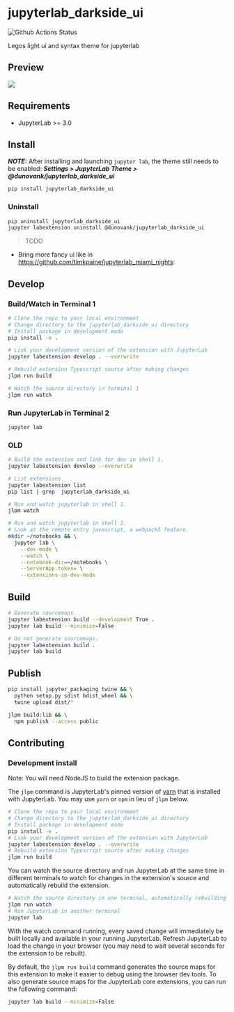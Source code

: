 # jupyterlab_darkside_ui

![Github Actions Status](https://github.com/dunovank/jupyterlab_darkside_ui/workflows/Build/badge.svg)

Legos light ui and syntax theme for jupyterlab

## Preview
![](./jupyterlab_darkside_ui.png)

## Requirements

* JupyterLab >= 3.0

## Install
***NOTE:*** After installing and launching `jupyter lab`, the theme still needs to be enabled:
***Settings > JupyterLab Theme > @dunovank/jupyterlab_darkside_ui***

```bash
pip install jupyterlab_darkside_ui
```

### Uninstall

```bash
pip uninstall jupyterlab_darkside_ui
jupyter labextension uninstall @dunovank/jupyterlab_darkside_ui
```

> TODO
- Bring more fancy ui like in https://github.com/timkpaine/jupyterlab_miami_nights:

## Develop

### Build/Watch in Terminal 1

```bash
# Clone the repo to your local environment
# Change directory to the jupyterlab_darkside_ui directory
# Install package in development mode
pip install -e .

# Link your development version of the extension with JupyterLab
jupyter labextension develop . --overwrite

# Rebuild extension Typescript source after making changes
jlpm run build

# Watch the source directory in terminal 1
jlpm run watch
```

### Run JupyterLab in Terminal 2

```bash
jupyter lab
```

### OLD

```bash
# Build the extension and link for dev in shell 1.
jupyter labextension develop --overwrite
```

```bash
# List extensions.
jupyter labextension list
pip list | grep  jupyterlab_darkside_ui
```

```bash
# Run and watch jupyterlab in shell 1.
jlpm watch
```

```bash
# Run and watch jupyterlab in shell 2.
# Look at the remote entry javascript, a webpack5 feature.
mkdir ~/notebooks && \
  jupyter lab \
    --dev-mode \
    --watch \
    --notebook-dir=~/notebooks \
    --ServerApp.token= \
    --extensions-in-dev-mode
```

## Build

```bash
# Generate sourcemaps.
jupyter labextension build --development True .
jupyter lab build --minimize=False
```

```bash
# Do not generate sourcemaps.
jupyter labextension build .
jupyter lab build
```

## Publish

```bash
pip install jupyter_packaging twine && \
  python setup.py sdist bdist_wheel && \
  twine upload dist/*
```

```bash
jlpm build:lib && \
  npm publish --access public
```


## Contributing

### Development install

Note: You will need NodeJS to build the extension package.

The `jlpm` command is JupyterLab's pinned version of
[yarn](https://yarnpkg.com/) that is installed with JupyterLab. You may use
`yarn` or `npm` in lieu of `jlpm` below.

```bash
# Clone the repo to your local environment
# Change directory to the jupyterlab_darkside_ui directory
# Install package in development mode
pip install -e .
# Link your development version of the extension with JupyterLab
jupyter labextension develop . --overwrite
# Rebuild extension Typescript source after making changes
jlpm run build
```

You can watch the source directory and run JupyterLab at the same time in different terminals to watch for changes in the extension's source and automatically rebuild the extension.

```bash
# Watch the source directory in one terminal, automatically rebuilding when needed
jlpm run watch
# Run JupyterLab in another terminal
jupyter lab
```

With the watch command running, every saved change will immediately be built locally and available in your running JupyterLab. Refresh JupyterLab to load the change in your browser (you may need to wait several seconds for the extension to be rebuilt).

By default, the `jlpm run build` command generates the source maps for this extension to make it easier to debug using the browser dev tools. To also generate source maps for the JupyterLab core extensions, you can run the following command:

```bash
jupyter lab build --minimize=False
```
